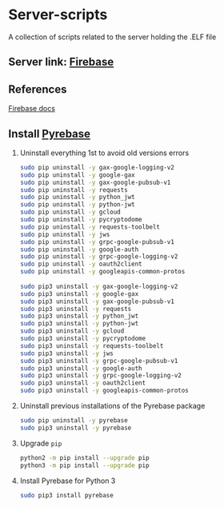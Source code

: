 # Server-scripts
A collection of scripts related to the server holding the .ELF file

## Server link: [Firebase](https://console.firebase.google.com/project/fota-server-b4148/)

## References
[Firebase docs](https://firebase.google.com/docs/guides)

## Install [Pyrebase](https://github.com/thisbejim/Pyrebase)
1. Uninstall everything 1st to avoid old versions errors
   ```bash
   sudo pip uninstall -y gax-google-logging-v2
   sudo pip uninstall -y google-gax
   sudo pip uninstall -y gax-google-pubsub-v1
   sudo pip uninstall -y requests
   sudo pip uninstall -y python_jwt
   sudo pip uninstall -y python-jwt
   sudo pip uninstall -y gcloud
   sudo pip uninstall -y pycryptodome
   sudo pip uninstall -y requests-toolbelt
   sudo pip uninstall -y jws
   sudo pip uninstall -y grpc-google-pubsub-v1
   sudo pip uninstall -y google-auth
   sudo pip uninstall -y grpc-google-logging-v2
   sudo pip uninstall -y oauth2client
   sudo pip uninstall -y googleapis-common-protos
    
   sudo pip3 uninstall -y gax-google-logging-v2
   sudo pip3 uninstall -y google-gax
   sudo pip3 uninstall -y gax-google-pubsub-v1
   sudo pip3 uninstall -y requests
   sudo pip3 uninstall -y python_jwt
   sudo pip3 uninstall -y python-jwt
   sudo pip3 uninstall -y gcloud
   sudo pip3 uninstall -y pycryptodome
   sudo pip3 uninstall -y requests-toolbelt
   sudo pip3 uninstall -y jws
   sudo pip3 uninstall -y grpc-google-pubsub-v1
   sudo pip3 uninstall -y google-auth
   sudo pip3 uninstall -y grpc-google-logging-v2
   sudo pip3 uninstall -y oauth2client
   sudo pip3 uninstall -y googleapis-common-protos
   ```
2. Uninstall previous installations of the Pyrebase package
   ```bash
   sudo pip uninstall -y pyrebase
   sudo pip3 uninstall -y pyrebase
   ```
3. Upgrade `pip`
   ```bash
   python2 -m pip install --upgrade pip
   python3 -m pip install --upgrade pip
   ```
4. Install Pyrebase for Python 3
   ```bash
   sudo pip3 install pyrebase
   ```
